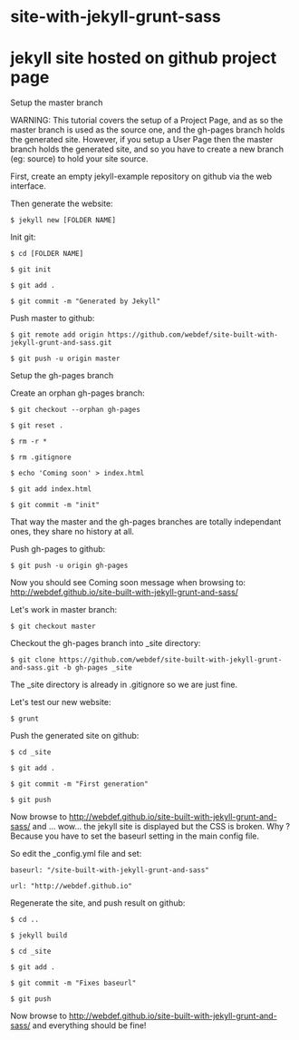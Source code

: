 site-with-jekyll-grunt-sass
===========================


# jekyll site hosted on github project page

Setup the master branch

WARNING: This tutorial covers the setup of a Project Page, and as so the master branch is used as the source one, and the gh-pages branch holds the generated site. However, if you setup a User Page then the master branch holds the generated site, and so you have to create a new branch (eg: source) to hold your site source.

First, create an empty jekyll-example repository on github via the web interface.

Then generate the website:

`$ jekyll new [FOLDER NAME]`

Init git:

`$ cd [FOLDER NAME]`

`$ git init`

`$ git add .`

`$ git commit -m "Generated by Jekyll"`


Push master to github:

`$ git remote add origin https://github.com/webdef/site-built-with-jekyll-grunt-and-sass.git`

`$ git push -u origin master`

Setup the gh-pages branch

Create an orphan gh-pages branch:

`$ git checkout --orphan gh-pages`

`$ git reset .`

`$ rm -r *`

`$ rm .gitignore`

`$ echo 'Coming soon' > index.html`

`$ git add index.html`

`$ git commit -m "init"`

That way the master and the gh-pages branches are totally independant ones, they share no history at all.

Push gh-pages to github:

`$ git push -u origin gh-pages`

Now you should see Coming soon message when browsing to: http://webdef.github.io/site-built-with-jekyll-grunt-and-sass/

Let's work in master branch:

`$ git checkout master`

Checkout the gh-pages branch into _site directory:

`$ git clone https://github.com/webdef/site-built-with-jekyll-grunt-and-sass.git -b gh-pages _site`

The _site directory is already in .gitignore so we are just fine.

Let's test our new website:

`$ grunt`

Push the generated site on github:

`$ cd _site`

`$ git add .`

`$ git commit -m "First generation"`

`$ git push`

Now browse to http://webdef.github.io/site-built-with-jekyll-grunt-and-sass/ and ... wow... the jekyll site is displayed but the CSS is broken. Why ? Because you have to set the baseurl setting in the main config file.

So edit the _config.yml file and set:

`baseurl: "/site-built-with-jekyll-grunt-and-sass"`

`url: "http://webdef.github.io"`

Regenerate the site, and push result on github:

`$ cd ..`

`$ jekyll build`

`$ cd _site`

`$ git add .`

`$ git commit -m "Fixes baseurl"`

`$ git push`

Now browse to http://webdef.github.io/site-built-with-jekyll-grunt-and-sass/ and everything should be fine!
